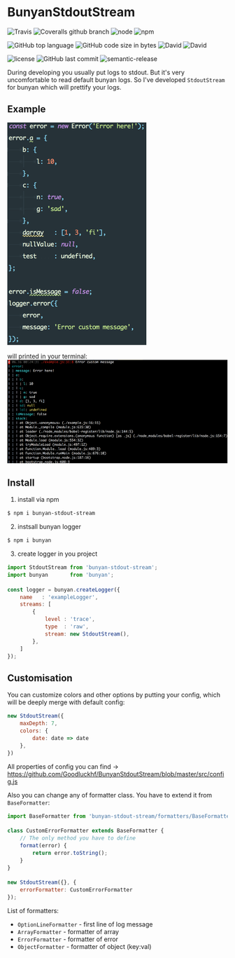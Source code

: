 # BunyanStdoutStream

![Travis](https://img.shields.io/travis/Goodluckhf/BunyanStdoutStream/master.svg?style=flat-square)
![Coveralls github branch](https://img.shields.io/coveralls/github/Goodluckhf/BunyanStdoutStream/master.svg?style=flat-square)
![node](https://img.shields.io/node/v/bunyan-stdout-stream.svg?style=flat-square)
![npm](https://img.shields.io/npm/v/bunyan-stdout-stream.svg?style=flat-square)

![GitHub top language](https://img.shields.io/github/languages/top/Goodluckhf/BunyanStdoutStream.svg?style=flat-square)
![GitHub code size in bytes](https://img.shields.io/github/languages/code-size/Goodluckhf/BunyanStdoutStream.svg?style=flat-square)
![David](https://img.shields.io/david/Goodluckhf/BunyanStdoutStream.svg?style=flat-square)
![David](https://img.shields.io/david/dev/Goodluckhf/BunyanStdoutStream.svg?style=flat-square)

![license](https://img.shields.io/github/license/Goodluckhf/BunyanStdoutStream.svg?style=flat-square)
![GitHub last commit](https://img.shields.io/github/last-commit/Goodluckhf/BunyanStdoutStream.svg?style=flat-square)
![semantic-release](https://img.shields.io/badge/%20%20%F0%9F%93%A6%F0%9F%9A%80-semantic--release-e10079.svg?style=flat-square)



During developing you usually put logs to stdout.
But it's very uncomfortable to read default bunyan logs.
So I've developed `StdoutStream` for bunyan which will prettify your logs.

## Example

![example](/docs/example.png)

will printed in your terminal:
![example](/docs/example_terminal.png)

## Install
1. install via npm
```bash
$ npm i bunyan-stdout-stream
```

2. instsall bunyan logger

```bash
$ npm i bunyan
```

3. create logger in you project
```javascript
import StdoutStream from 'bunyan-stdout-stream';
import bunyan       from 'bunyan';

const logger = bunyan.createLogger({
	name   : 'exampleLogger',
	streams: [
		{
			level : 'trace',
			type  : 'raw',
			stream: new StdoutStream(),
		},
	]
});
```

## Customisation

You can customize colors and other options by putting your config, which will be deeply merge with default config:

```javascript
new StdoutStream({
    maxDepth: 7,
    colors: {
    	date: date => date
    },
})
```
All properties of config you can find -> https://github.com/Goodluckhf/BunyanStdoutStream/blob/master/src/config.js

Also you can change any of formatter class.
You have to extend it from `BaseFormatter`:
```javascript
import BaseFormatter from 'bunyan-stdout-stream/formatters/BaseFormatter';

class CustomErrorFormatter extends BaseFormatter {
	// The only method you have to define
	format(error) {
		return error.toString();
	}
}

new StdoutStream({}, {
	errorFormatter: CustomErrorFormatter
});
```
List of formatters: 
* `OptionLineFormatter` - first line of log message
* `ArrayFormatter` - formatter of array
* `ErrorFormatter` - formatter of error
* `ObjectFormatter` - formatter of object (key:val)
